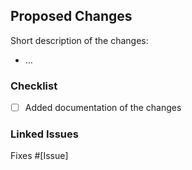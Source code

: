 ## Proposed Changes
Short description of the changes:
* …

### Checklist
- [ ] Added documentation of the changes

### Linked Issues
Fixes #[Issue]
